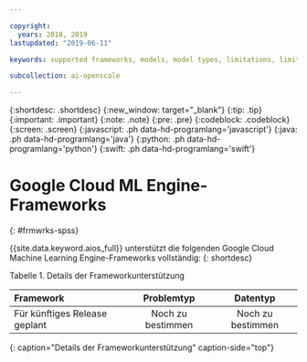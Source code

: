 ```yaml
---

copyright:
  years: 2018, 2019
lastupdated: "2019-06-11"

keywords: supported frameworks, models, model types, limitations, limits, spss, c&ds

subcollection: ai-openscale

---
```


{:shortdesc: .shortdesc}
{:new_window: target="_blank"}
{:tip: .tip}
{:important: .important}
{:note: .note}
{:pre: .pre}
{:codeblock: .codeblock}
{:screen: .screen}
{:javascript: .ph data-hd-programlang='javascript'}
{:java: .ph data-hd-programlang='java'}
{:python: .ph data-hd-programlang='python'}
{:swift: .ph data-hd-programlang='swift'}

# Google Cloud ML Engine-Frameworks
{: #frmwrks-spss}

{{site.data.keyword.aios_full}} unterstützt die folgenden Google Cloud Machine Learning Engine-Frameworks vollständig:
{: shortdesc}

Tabelle 1. Details der Frameworkunterstützung

| Framework | Problemtyp | Datentyp |
|:---|:---:|:---:|
| Für künftiges Release geplant | Noch zu bestimmen | Noch zu bestimmen |
{: caption="Details der Frameworkunterstützung" caption-side="top"}



